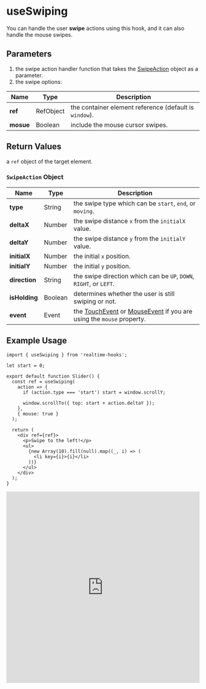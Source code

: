 # useSwiping

You can handle the user **swipe** actions using this hook, and it can also handle the mouse swipes.

## Parameters

1.  the swipe action handler function that takes the [SwipeAction](#swipeaction-object) object as a parameter.
2.  the swipe options:

| Name      | Type      | Description                                            |
| --------- | --------- | ------------------------------------------------------ |
| **ref**   | RefObject | the container element reference (default is `window`). |
| **mosue** | Boolean   | include the mouse cursor swipes.                       |

## Return Values

a `ref` object of the target element.

### `SwipeAction` Object

| Name          | Type    | Description                                                                                                                                                                                       |
| ------------- | ------- | ------------------------------------------------------------------------------------------------------------------------------------------------------------------------------------------------- |
| **type**      | String  | the swipe type which can be `start`, `end`, or `moving`.                                                                                                                                          |
| **deltaX**    | Number  | the swipe distance `x` from the `initialX` value.                                                                                                                                                 |
| **deltaY**    | Number  | the swipe distance `y` from the `initialY` value.                                                                                                                                                 |
| **initialX**  | Number  | the initial `x` position.                                                                                                                                                                         |
| **initialY**  | Number  | the initial `y` position.                                                                                                                                                                         |
| **direction** | String  | the swipe direction which can be `UP`, `DOWN`, `RIGHT`, or `LEFT`.                                                                                                                                |
| **isHolding** | Boolean | determines whether the user is still swiping or not.                                                                                                                                              |
| **event**     | Event   | the [TouchEvent](https://developer.mozilla.org/en-US/docs/Web/API/TouchEvent) or [MouseEvent](https://developer.mozilla.org/en-US/docs/Web/API/MouseEvent) if you are using the `mouse` property. |

## Example Usage

```tsx
import { useSwiping } from 'realtime-hooks';

let start = 0;

export default function Slider() {
  const ref = useSwiping(
    action => {
      if (action.type === 'start') start = window.scrollY;

      window.scrollTo({ top: start + action.deltaY });
    },
    { mouse: true }
  );

  return (
    <div ref={ref}>
      <p>Swipe to the left!</p>
      <ul>
        {new Array(10).fill(null).map((_, i) => (
          <li key={i}>{i}</li>
        ))}
      </ul>
    </div>
  );
}
```

<iframe src="https://codesandbox.io/embed/useswiping-j743lq?fontsize=14&hidenavigation=1&module=%2Fsrc%2FComponent.tsx&theme=dark" style="width:100%; height:500px; border:0; overflow:hidden;" title="useSwiping" allow="accelerometer; ambient-light-sensor; camera; encrypted-media; geolocation; gyroscope; hid; microphone; midi; payment; usb; vr; xr-spatial-tracking" sandbox="allow-forms allow-modals allow-popups allow-presentation allow-same-origin allow-scripts"></iframe>
